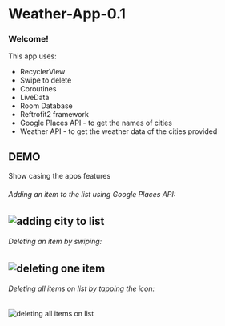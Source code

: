 # Weather-App-0.1

### Welcome!

This app uses:

* RecyclerView
* Swipe to delete
* Coroutines
* LiveData
* Room Database
* Reftrofit2 framework
* Google Places API - to get the names of cities
* Weather API - to get the weather data of the cities provided

## **DEMO**


Show casing the apps features


###### Adding an item to the list using Google Places API:

![adding city to list](https://github.com/EFOC/Weather-App-0.1/blob/feature/add_gifs/app/gifs/adding-city.gif)
---

###### Deleting an item by swiping:

![deleting one item](https://github.com/EFOC/Weather-App-0.1/blob/feature/add_gifs/app/gifs/deleting-single-item.gif)
---

###### Deleting all items on list by tapping the icon:

![deleting all items on list](https://github.com/EFOC/Weather-App-0.1/blob/feature/add_gifs/app/gifs/deleting-all-items.gif)

